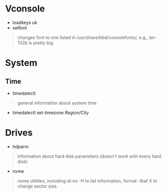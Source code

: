 # Vconsole

- loadkeys uk
- setfont 
> changes font to one listed in /usr/share/kbd/consolefonts/, e.g., ter-132b is pretty big.

# System

## Time

- timedatectl
> general information about system time
- timedatectl set-timezone *Region/City*

# Drives

- hdparm
> information about hard disk parameters (doesn't work with every hard disk)
- nvme 
> nvme utilities, including id-ns -H to list information, format -lbaf X to change sector size.
